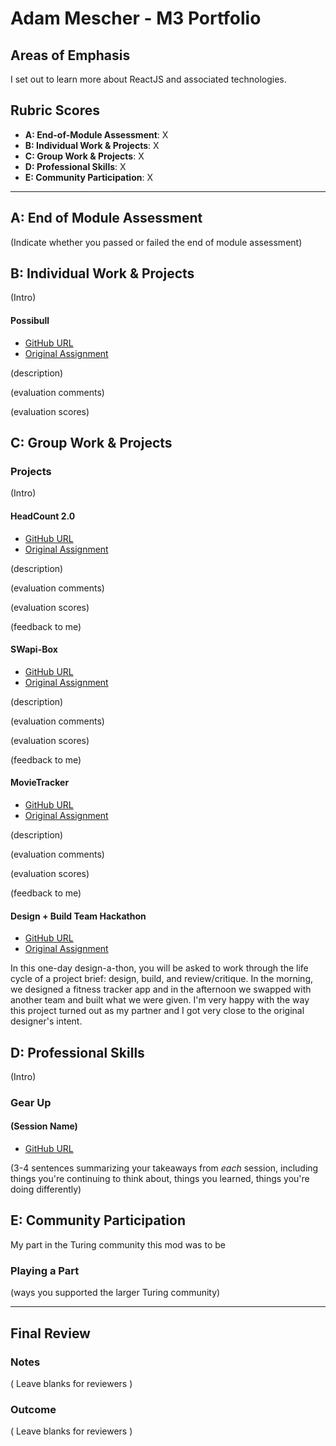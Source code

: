 # Adam Mescher - M3 Portfolio

## Areas of Emphasis

I set out to learn more about ReactJS and associated technologies. 

## Rubric Scores

* **A: End-of-Module Assessment**: X
* **B: Individual Work & Projects**: X
* **C: Group Work & Projects**: X
* **D: Professional Skills**: X
* **E: Community Participation**: X

-----------------------

## A: End of Module Assessment

(Indicate whether you passed or failed the end of module assessment)


## B: Individual Work & Projects

(Intro)

#### Possibull

* [GitHub URL](https://github.com/AdamMescher/possibull)
* [Original Assignment](http://frontend.turing.io/projects/self-directed-project.html)

(description)

(evaluation comments)

(evaluation scores)

## C: Group Work & Projects

### Projects

(Intro)

#### HeadCount 2.0

* [GitHub URL](https://github.com/AdamMescher/headcount2.0)
* [Original Assignment](https://github.com/turingschool-examples/headcount2.0)

(description)

(evaluation comments)

(evaluation scores)

(feedback to me)

#### SWapi-Box

* [GitHub URL](https://github.com/AdamMescher/SWAPIbox)
* [Original Assignment](http://frontend.turing.io/projects/swapi-box.html)

(description)

(evaluation comments)

(evaluation scores)

(feedback to me)

#### MovieTracker

* [GitHub URL](https://github.com/AdamMescher/movie-tracker)
* [Original Assignment](https://github.com/turingschool-examples/movie-tracker)

(description)

(evaluation comments)

(evaluation scores)

(feedback to me)

#### Design + Build Team Hackathon

* [GitHub URL](https://github.com/AdamMescher/ui-ux-challenge)
* [Original Assignment]()

In this one-day design-a-thon, you will be asked to work through the life cycle of a project brief: design, build, and review/critique. In the morning, we designed a fitness tracker app and in the afternoon we swapped with another team and built what we were given. I'm very happy with the way this project turned out as my partner and I got very close to the original designer's intent.

## D: Professional Skills
(Intro)

### Gear Up
#### (Session Name)

* [GitHub URL]()

(3-4 sentences summarizing your takeaways from _each_ session, including things you're continuing to think about, things you learned, things you're doing differently)

## E: Community Participation

My part in the Turing community this mod was to be 

### Playing a Part

(ways you supported the larger Turing community)

------------------

## Final Review

### Notes

( Leave blanks for reviewers )

### Outcome

( Leave blanks for reviewers )

